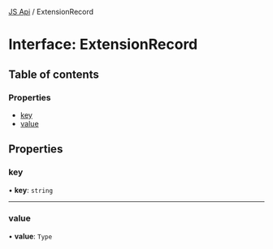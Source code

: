 [JS Api](../index.md) / ExtensionRecord

# Interface: ExtensionRecord

## Table of contents

### Properties

- [key](ExtensionRecord.md#key)
- [value](ExtensionRecord.md#value)

## Properties

### key

• **key**: `string`

___

### value

• **value**: `Type`
